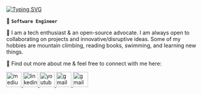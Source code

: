 [![Typing SVG](https://readme-typing-svg.demolab.com?font=Fira+Code&weight=600&pause=1000&color=00B0F7&vCenter=true&width=435&lines=Hi%2C+This+is+Vahid)](https://git.io/typing-svg)



🚀 **`Software Engineer`**


🔭 I am a tech enthusiast & an open-source advocate. I am always open to collaborating on projects and innovative/disruptive ideas. Some of my hobbies are mountain climbing, reading books, swimming, and learning new things.

<p align="left">🧿 Find out more about me & feel free to connect with me here:</p>
<p align="left">
  <a href="https://medium.com/@this-is-vahid" target="_blank" rel="noreferrer" title="https://medium.com/@this-is-vahid">
    <img
      src="https://www.vectorlogo.zone/logos/medium/medium-icon.svg"
      alt="medium"
      width="40"
      height="40"
      style="background:white"
    />
  </a>
  <a href="https://www.linkedin.com/in/this-is-vahid/" target="_blank" rel="noreferrer" title="https://www.linkedin.com/in/this-is-vahid/">
    <img
      src="https://www.vectorlogo.zone/logos/linkedin/linkedin-icon.svg"
      alt="linkedin"
      width="40"
      height="40"
    />
  </a>  
  <a href="https://www.youtube.com/@this-is-vahid" target="_blank" rel="noreferrer" title="https://www.youtube.com/@this-is-vahid">
    <img
      src="https://www.vectorlogo.zone/logos/youtube/youtube-icon.svg"
      alt="youtube"
      width="40"
      height="40"
    />
  </a>
  <a href="mailto:zafarivahid@gmail.com" target="_blank" rel="noreferrer" title="zafarivahid@gmail.com">
    <img
      src="https://www.vectorlogo.zone/logos/gmail/gmail-icon.svg"
      alt="gmail"
      width="40"
      height="40"
    />
  </a>    
  <a href="https://www.buymeacoffee.com/vahid.zafari" target="_blank" rel="noreferrer" title="https://www.buymeacoffee.com/vahid.zafari">
    <img
      src="https://www.vectorlogo.zone/logos/buymeacoffee/buymeacoffee-icon.svg"
      alt="gmail"
      height="40"
    />
  </a>
</p>
